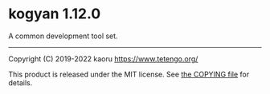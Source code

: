 kogyan 1.12.0
=============

A common development tool set.

---

Copyright (C) 2019-2022 kaoru  https://www.tetengo.org/

This product is released under the MIT license.
See [the COPYING file](https://github.com/tetengo/kogyan/blob/master/COPYING)
for details.
